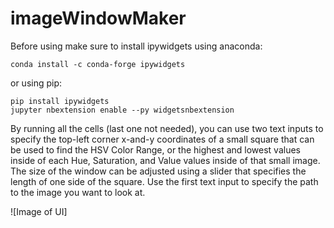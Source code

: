 # imageWindowMaker

Before using make sure to install ipywidgets using anaconda:

```console
conda install -c conda-forge ipywidgets
```

or using pip:

```console
pip install ipywidgets
jupyter nbextension enable --py widgetsnbextension
```

By running all the cells (last one not needed), you can use two text inputs to specify the top-left corner x-and-y coordinates of a small square that can be used to find the HSV Color Range, or the highest and lowest values inside of each Hue, Saturation, and Value values inside of that small image. The size of the window can be adjusted using a slider that specifies the length of one side of the square. Use the first text input to specify the path to the image you want to look at.

![Image of UI]
